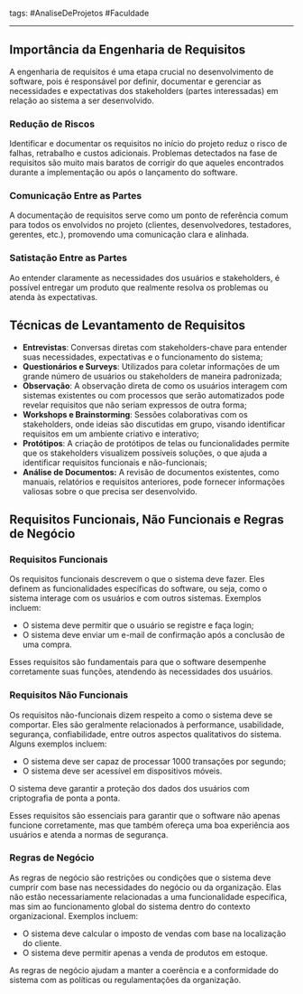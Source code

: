 tags: #AnaliseDeProjetos #Faculdade 
___
## Importância da Engenharia de Requisitos
A engenharia de requisitos é uma etapa crucial no desenvolvimento de software, pois é responsável por definir, documentar e gerenciar as necessidades e expectativas dos stakeholders (partes interessadas) em relação ao sistema a ser desenvolvido.
### Redução de Riscos 
Identificar e documentar os requisitos no início do projeto reduz o risco de falhas, retrabalho e custos adicionais. Problemas detectados na fase de requisitos são muito mais baratos de corrigir do que aqueles encontrados durante a implementação ou após o lançamento do software.

### Comunicação Entre as Partes
A documentação de requisitos serve como um ponto de referência comum para todos os envolvidos no projeto (clientes, desenvolvedores, testadores, gerentes, etc.), promovendo uma comunicação clara e alinhada.

### Satistação Entre as Partes
Ao entender claramente as necessidades dos usuários e stakeholders, é possível entregar um produto que realmente resolva os problemas ou atenda às expectativas.

## Técnicas de Levantamento de Requisitos
- **Entrevistas**: Conversas diretas com stakeholders-chave para entender suas necessidades, expectativas e o funcionamento do sistema;
- **Questionários e Surveys**: Utilizados para coletar informações de um grande número de usuários ou stakeholders de maneira padronizada;
- **Observação**: A observação direta de como os usuários interagem com sistemas existentes ou com processos que serão automatizados pode revelar requisitos que não seriam expressos de outra forma;
- **Workshops e Brainstorming**: Sessões colaborativas com os stakeholders, onde ideias são discutidas em grupo, visando identificar requisitos em um ambiente criativo e interativo;
- **Protótipos**: A criação de protótipos de telas ou funcionalidades permite que os stakeholders visualizem possíveis soluções, o que ajuda a identificar requisitos funcionais e não-funcionais;
- **Análise de Documentos:** A revisão de documentos existentes, como manuais, relatórios e requisitos anteriores, pode fornecer informações valiosas sobre o que precisa ser desenvolvido.
## Requisitos Funcionais, Não Funcionais e Regras de Negócio
### Requisitos Funcionais
Os requisitos funcionais descrevem o que o sistema deve fazer. Eles definem as funcionalidades específicas do software, ou seja, como o sistema interage com os usuários e com outros sistemas. Exemplos incluem:

- O sistema deve permitir que o usuário se registre e faça login;
- O sistema deve enviar um e-mail de confirmação após a conclusão de uma compra.

Esses requisitos são fundamentais para que o software desempenhe corretamente suas funções, atendendo às necessidades dos usuários.
### Requisitos Não Funcionais
Os requisitos não-funcionais dizem respeito a como o sistema deve se comportar. Eles são geralmente relacionados à performance, usabilidade, segurança, confiabilidade, entre outros aspectos qualitativos do sistema. Alguns exemplos incluem:

- O sistema deve ser capaz de processar 1000 transações por segundo;
- O sistema deve ser acessível em dispositivos móveis.

O sistema deve garantir a proteção dos dados dos usuários com criptografia de ponta a ponta.

Esses requisitos são essenciais para garantir que o software não apenas funcione corretamente, mas que também ofereça uma boa experiência aos usuários e atenda a normas de segurança.

### Regras de Negócio
As regras de negócio são restrições ou condições que o sistema deve cumprir com base nas necessidades do negócio ou da organização. Elas não estão necessariamente relacionadas a uma funcionalidade específica, mas sim ao funcionamento global do sistema dentro do contexto organizacional. Exemplos incluem:

- O sistema deve calcular o imposto de vendas com base na localização do cliente.
- O sistema deve permitir apenas a venda de produtos em estoque.

As regras de negócio ajudam a manter a coerência e a conformidade do sistema com as políticas ou regulamentações da organização.
